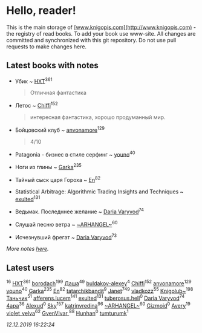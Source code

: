 # Hello, reader!
This is the main storage of [www.knigopis.com](http://www.knigopis.com) - the registry of read books.
To add your book use www-site. All changes are committed and synchronized with this git repository.
Do not use pull requests to make changes here.


## Latest books with notes
* Убик ~ [HXT](users/100/100002563462782-facebook)<sup>361</sup>
    > Отличная фантастика

* Летос ~ [Chiffi](users/105/105831994080785626680-google)<sup>152</sup>
    > интересная фантастика, хорошо продуманный мир.

* Бойцовский клуб ~ [anvonamore](users/595/5957175-vkontakte)<sup>129</sup>
    > 4/10

* Patagonia - бизнес в стиле серфинг ~ [youno](users/302/302928912-vkontakte)<sup>40</sup>

* Ноги из глины ~ [Garka](users/115/115753719718250012620-google)<sup>235</sup>

* Тайный сыск царя Гороха ~ [En](users/333/333646551-vkontakte)<sup>82</sup>

* Statistical Arbitrage: Algorithmic Trading Insights and Techniques ~ [exulted](users/100/100599204551896265722-google)<sup>131</sup>

* Ведьмак. Последннее желание ~ [Daria Varyvod](users/829/829893410524253-facebook)<sup>74</sup>

* Слушай песню ветра ~ [~ARHANGEL~](users/642/64251996-vkontakte)<sup>60</sup>

* Исчезнувший фрегат ~ [Daria Varyvod](users/829/829893410524253-facebook)<sup>73</sup>


_More notes [here](latest_books_with_notes.md)._


## Latest users
[](users/270/270444099499-odnoklassniki)<sup>16</sup> 
[HXT](users/100/100002563462782-facebook)<sup>361</sup> 
[borodach](users/157/15706320-vkontakte)<sup>199</sup> 
[Даша](users/334/334696193054530347-mailru)<sup>49</sup> 
[buldakov-alexey](users/480/48050444-yandex)<sup>4</sup> 
[Chiffi](users/105/105831994080785626680-google)<sup>152</sup> 
[anvonamore](users/595/5957175-vkontakte)<sup>129</sup> 
[youno](users/302/302928912-vkontakte)<sup>40</sup> 
[Garka](users/115/115753719718250012620-google)<sup>235</sup> 
[En](users/333/333646551-vkontakte)<sup>82</sup> 
[tatarchikbandit](users/104/104025550-vkontakte)<sup>9</sup> 
[Janet](users/108/108113656204404967440-google)<sup>749</sup> 
[vladkozz](users/572/57239276-vkontakte)<sup>55</sup> 
[Knigolub~](users/111/111878597279669641685-google)<sup>198</sup> 
[Таньчик](users/209/2096581563762610-facebook)<sup>51</sup> 
[afferens.lucem](users/196/196071655-vkontakte)<sup>141</sup> 
[exulted](users/100/100599204551896265722-google)<sup>131</sup> 
[tuberosus.hell](users/325/325338991-yandex)<sup>0</sup> 
[Daria Varyvod](users/829/829893410524253-facebook)<sup>74</sup> 
[4apa](users/117/117392596378069249667-google)<sup>36</sup> 
[Alexud](users/118/118388850825013411178-google)<sup>0</sup> 
[Sky](users/118/118049897850017649660-google)<sup>157</sup> 
[katrinvredina](users/233/2336755-vkontakte)<sup>96</sup> 
[~ARHANGEL~](users/642/64251996-vkontakte)<sup>60</sup> 
[Gizmoid](users/108/108088417345114392564-google)<sup>0</sup> 
[Avery](users/567/56734832-yandex)<sup>19</sup> 
[violet_velva](users/116/116961712580551399099-google)<sup>62</sup> 
[GvenVivar ](users/158/158266434925901-facebook)<sup>88</sup> 
[Hunhan](users/141/14193475-vkontakte)<sup>0</sup> 
[tumturumk](users/135/135685382-vkontakte)<sup>1</sup> 


_12.12.2019 16:22:24_
